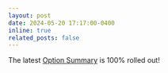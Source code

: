 ```yaml
---
layout: post
date: 2024-05-20 17:17:00-0400
inline: true
related_posts: false
---
```


The latest [Option Summary](https://yuxuanzhao23.github.io/projects/OS/) is 100% rolled out!
